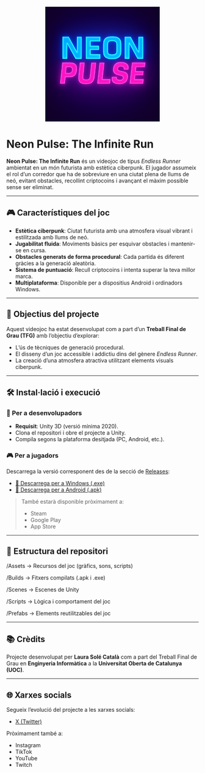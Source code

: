 <p align="center">
  <img src="Neon Pulse - The Infinite Run/img/NeonPulseLogo.png" width="300" alt="Neon Pulse logo"/>

</p>

# Neon Pulse: The Infinite Run

**Neon Pulse: The Infinite Run** és un videojoc de tipus *Endless Runner* ambientat en un món futurista amb estètica ciberpunk. El jugador assumeix el rol d’un corredor que ha de sobreviure en una ciutat plena de llums de neó, evitant obstacles, recollint criptocoins i avançant el màxim possible sense ser eliminat.

---

## 🎮 Característiques del joc

- **Estètica ciberpunk**: Ciutat futurista amb una atmosfera visual vibrant i estilitzada amb llums de neó.
- **Jugabilitat fluida**: Moviments bàsics per esquivar obstacles i mantenir-se en cursa.
- **Obstacles generats de forma procedural**: Cada partida és diferent gràcies a la generació aleatòria.
- **Sistema de puntuació**: Recull criptocoins i intenta superar la teva millor marca.
- **Multiplataforma**: Disponible per a dispositius Android i ordinadors Windows.

---

## 🎯 Objectius del projecte

Aquest videojoc ha estat desenvolupat com a part d’un **Treball Final de Grau (TFG)** amb l’objectiu d’explorar:

- L’ús de tècniques de generació procedural.
- El disseny d’un joc accessible i addictiu dins del gènere *Endless Runner*.
- La creació d’una atmosfera atractiva utilitzant elements visuals ciberpunk.

---

## 🛠 Instal·lació i execució

### 🔧 Per a desenvolupadors

- **Requisit**: Unity 3D (versió mínima 2020).
- Clona el repositori i obre el projecte a Unity.
- Compila segons la plataforma desitjada (PC, Android, etc.).

### 🎮 Per a jugadors

Descarrega la versió corresponent des de la secció de [Releases](https://github.com/laurasc14/Neon-Pulse---The-Infinite-Run/releases):

- [🔗 Descarrega per a Windows (.exe)](https://github.com/laurasc14/Neon-Pulse---The-Infinite-Run/releases/latest)
- [🔗 Descarrega per a Android (.apk)](https://github.com/laurasc14/Neon-Pulse---The-Infinite-Run/releases/latest)

> També estarà disponible pròximament a:
> - Steam
> - Google Play
> - App Store

---

## 📁 Estructura del repositori

/Assets → Recursos del joc (gràfics, sons, scripts)

/Builds → Fitxers compilats (.apk i .exe)

/Scenes → Escenes de Unity

/Scripts → Lògica i comportament del joc

/Prefabs → Elements reutilitzables del joc

---

## 📚 Crèdits

Projecte desenvolupat per **Laura Solé Català** com a part del Treball Final de Grau en **Enginyeria Informàtica** a la **Universitat Oberta de Catalunya (UOC)**.

---

## 🌐 Xarxes socials

Segueix l’evolució del projecte a les xarxes socials:

- [X (Twitter)](https://x.com/NeonPulseRun)

Pròximament també a:

- Instagram  
- TikTok  
- YouTube  
- Twitch

